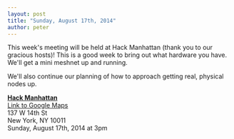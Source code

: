 ```yaml
---
layout: post
title: "Sunday, August 17th, 2014"
author: peter
---
```


This week's meeting will be held at Hack Manhattan (thank you to our gracious hosts)!
This is a good week to bring out what hardware you have. We'll get a mini meshnet up
and running.

We'll also continue our planning of how to approach getting real, physical nodes up.

__[Hack Manhattan](https://hackmanhattan.com/)__<br>
[Link to Google Maps](https://www.google.com/maps/place/Hack+Manhattan/@40.738271,-73.998402,17z/data=!3m1!4b1!4m2!3m1!1s0x0:0xd75f51086ead2d98)<br>
137 W 14th St<br>
New York, NY 10011<br>
Sunday, August 17th, 2014 at 3pm

